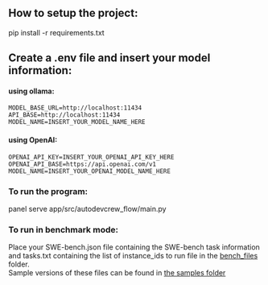 ## How to setup the project:

pip install -r requirements.txt

<!-- Requirements generated with uv pip freeze > requirements.txt -->

## Create a .env file and insert your model information:

#### using ollama:

```Dotenv
MODEL_BASE_URL=http://localhost:11434
API_BASE=http://localhost:11434
MODEL_NAME=INSERT_YOUR_MODEL_NAME_HERE
```

#### using OpenAI:

```Dotenv
OPENAI_API_KEY=INSERT_YOUR_OPENAI_API_KEY_HERE
OPENAI_API_BASE=https://api.openai.com/v1
MODEL_NAME=INSERT_YOUR_OPENAI_MODEL_NAME_HERE
```

### To run the program:

panel serve app/src/autodevcrew_flow/main.py

### To run in benchmark mode:

Place your SWE-bench.json file containing the SWE-bench task information and tasks.txt containing the list of instance_ids to run file in the [bench_files](./bench_files/) folder.  
Sample versions of these files can be found in [the samples folder](./sample/)
